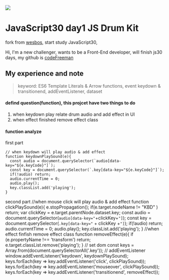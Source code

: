 ![](https://javascript30.com/images/JS3-social-share.png)

# JavaScript30 day1 JS Drum Kit

fork from [wesbos](https://github.com/wesbos/JavaScript30), start study JavaScript30,

Hi, I'm a new challenger, wants to be a Front-End developer, will finish js30 days, my github is [codeFreeman](https://github.com/codeFreeman/JavaScript30)

## My experience and note

> keyword: ES6 Template Literals & Arrow functions, event keydown & transitionend, addEventListener, dataset

#### defind question(function), this projcet have two things to do
1. when keydown play relate drum audio and add effect in UI
2. when effect finished remove effect class

#### function analyze

  first part

    // when keydown will play audio & add effect
    function keydownPlaySound(e){
      const audio = document.querySelector(`audio[data-key="${e.keyCode}"]`);
      const key = document.querySelector(`.key[data-key="${e.keyCode}"]`);
      if(!audio) return;
      audio.currentTime = 0;
      audio.play();
      key.classList.add('playing');
    }

  second part
    //when mouse click will play audio & add effect
    function clickPlaySound(e){
      e.stopPropagation();
      if(e.target.nodeName !=  "KBD" ) return;
      var clickKey = e.target.parentNode.dataset.key;
      const audio = document.querySelector(`audio[data-key="`+clickKey+`"]`);
      const key = document.querySelector(`.key[data-key="` + clickKey +`"]`);
      if(!audio) return;
      audio.currentTime = 0;
      audio.play();
      key.classList.add('playing');
    }
    //when effect finfish remove effect class
    function removeEffect(e){
      if (e.propertyName !== 'transform') return;
      e.target.classList.remove('playing');
    }
    // set dom
    const keys = Array.from(document.querySelectorAll('.key'));
    // addEventListener
    window.addEventListener('keydown', keydownPlaySound);
    keys.forEach(key => key.addEventListener('click', clickPlaySound));
    keys.forEach(key => key.addEventListener('mouseover', clickPlaySound));
    keys.forEach(key => key.addEventListener('transitionend', removeEffect));

